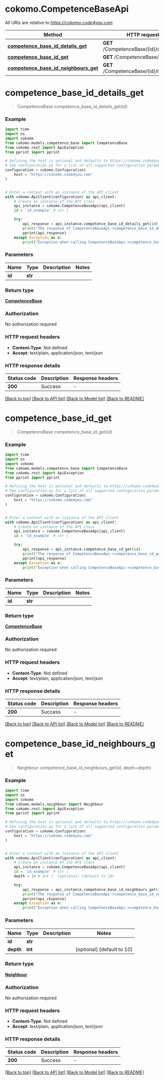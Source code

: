 # cokomo.CompetenceBaseApi

All URIs are relative to *https://cokomo.code4you.com*

Method | HTTP request | Description
------------- | ------------- | -------------
[**competence_base_id_details_get**](CompetenceBaseApi.md#competence_base_id_details_get) | **GET** /CompetenceBase/{id}/details | 
[**competence_base_id_get**](CompetenceBaseApi.md#competence_base_id_get) | **GET** /CompetenceBase/{id} | 
[**competence_base_id_neighbours_get**](CompetenceBaseApi.md#competence_base_id_neighbours_get) | **GET** /CompetenceBase/{id}/neighbours | 


# **competence_base_id_details_get**
> CompetenceBase competence_base_id_details_get(id)



### Example

```python
import time
import os
import cokomo
from cokomo.models.competence_base import CompetenceBase
from cokomo.rest import ApiException
from pprint import pprint

# Defining the host is optional and defaults to https://cokomo.code4you.com
# See configuration.py for a list of all supported configuration parameters.
configuration = cokomo.Configuration(
    host = "https://cokomo.code4you.com"
)


# Enter a context with an instance of the API client
with cokomo.ApiClient(configuration) as api_client:
    # Create an instance of the API class
    api_instance = cokomo.CompetenceBaseApi(api_client)
    id = 'id_example' # str | 

    try:
        api_response = api_instance.competence_base_id_details_get(id)
        print("The response of CompetenceBaseApi->competence_base_id_details_get:\n")
        pprint(api_response)
    except Exception as e:
        print("Exception when calling CompetenceBaseApi->competence_base_id_details_get: %s\n" % e)
```



### Parameters

Name | Type | Description  | Notes
------------- | ------------- | ------------- | -------------
 **id** | **str**|  | 

### Return type

[**CompetenceBase**](CompetenceBase.md)

### Authorization

No authorization required

### HTTP request headers

 - **Content-Type**: Not defined
 - **Accept**: text/plain, application/json, text/json

### HTTP response details
| Status code | Description | Response headers |
|-------------|-------------|------------------|
**200** | Success |  -  |

[[Back to top]](#) [[Back to API list]](../README.md#documentation-for-api-endpoints) [[Back to Model list]](../README.md#documentation-for-models) [[Back to README]](../README.md)

# **competence_base_id_get**
> CompetenceBase competence_base_id_get(id)



### Example

```python
import time
import os
import cokomo
from cokomo.models.competence_base import CompetenceBase
from cokomo.rest import ApiException
from pprint import pprint

# Defining the host is optional and defaults to https://cokomo.code4you.com
# See configuration.py for a list of all supported configuration parameters.
configuration = cokomo.Configuration(
    host = "https://cokomo.code4you.com"
)


# Enter a context with an instance of the API client
with cokomo.ApiClient(configuration) as api_client:
    # Create an instance of the API class
    api_instance = cokomo.CompetenceBaseApi(api_client)
    id = 'id_example' # str | 

    try:
        api_response = api_instance.competence_base_id_get(id)
        print("The response of CompetenceBaseApi->competence_base_id_get:\n")
        pprint(api_response)
    except Exception as e:
        print("Exception when calling CompetenceBaseApi->competence_base_id_get: %s\n" % e)
```



### Parameters

Name | Type | Description  | Notes
------------- | ------------- | ------------- | -------------
 **id** | **str**|  | 

### Return type

[**CompetenceBase**](CompetenceBase.md)

### Authorization

No authorization required

### HTTP request headers

 - **Content-Type**: Not defined
 - **Accept**: text/plain, application/json, text/json

### HTTP response details
| Status code | Description | Response headers |
|-------------|-------------|------------------|
**200** | Success |  -  |

[[Back to top]](#) [[Back to API list]](../README.md#documentation-for-api-endpoints) [[Back to Model list]](../README.md#documentation-for-models) [[Back to README]](../README.md)

# **competence_base_id_neighbours_get**
> Neighbour competence_base_id_neighbours_get(id, depth=depth)



### Example

```python
import time
import os
import cokomo
from cokomo.models.neighbour import Neighbour
from cokomo.rest import ApiException
from pprint import pprint

# Defining the host is optional and defaults to https://cokomo.code4you.com
# See configuration.py for a list of all supported configuration parameters.
configuration = cokomo.Configuration(
    host = "https://cokomo.code4you.com"
)


# Enter a context with an instance of the API client
with cokomo.ApiClient(configuration) as api_client:
    # Create an instance of the API class
    api_instance = cokomo.CompetenceBaseApi(api_client)
    id = 'id_example' # str | 
    depth = 10 # int |  (optional) (default to 10)

    try:
        api_response = api_instance.competence_base_id_neighbours_get(id, depth=depth)
        print("The response of CompetenceBaseApi->competence_base_id_neighbours_get:\n")
        pprint(api_response)
    except Exception as e:
        print("Exception when calling CompetenceBaseApi->competence_base_id_neighbours_get: %s\n" % e)
```



### Parameters

Name | Type | Description  | Notes
------------- | ------------- | ------------- | -------------
 **id** | **str**|  | 
 **depth** | **int**|  | [optional] [default to 10]

### Return type

[**Neighbour**](Neighbour.md)

### Authorization

No authorization required

### HTTP request headers

 - **Content-Type**: Not defined
 - **Accept**: text/plain, application/json, text/json

### HTTP response details
| Status code | Description | Response headers |
|-------------|-------------|------------------|
**200** | Success |  -  |

[[Back to top]](#) [[Back to API list]](../README.md#documentation-for-api-endpoints) [[Back to Model list]](../README.md#documentation-for-models) [[Back to README]](../README.md)

